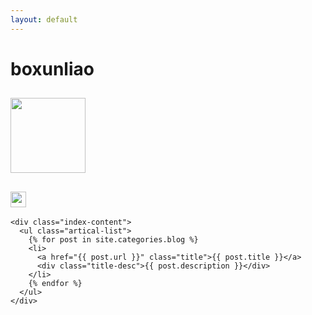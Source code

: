 ```yaml
---
layout: default
---
```


<body>
  <div class="index-wrapper">
    <div class="aside">
      <div class="info-card">
        <h1>boxunliao</h1>
		<h2><img src="https://github.com/u0652804/u0652804.github.io/blob/master/images/avatar.jpg?raw=true" width="120px" /><h2> 
        <a href="https://github.com/u0652804" target="_blank"><img src="https://github.com/favicon.ico" alt="" width="25"/></a>
      </div>
      <div id="particles-js"></div>
    </div>

    <div class="index-content">
      <ul class="artical-list">
        {% for post in site.categories.blog %}
        <li>
          <a href="{{ post.url }}" class="title">{{ post.title }}</a>
          <div class="title-desc">{{ post.description }}</div>
        </li>
        {% endfor %}
      </ul>
    </div>
  </div>
</body>
